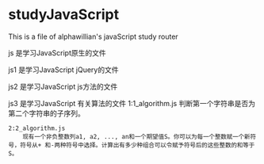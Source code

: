 # studyJavaScript
This is a file of alphawillian's javaScript study router

js 是学习JavaScript原生的文件

js1 是学习JavaScript jQuery的文件

js2 是学习JavaScript js方法的文件

js3 是学习JavaScript 有关算法的文件
	1:1_algorithm.js
		判断第一个字符串是否为第二个字符串的子序列。
	
	2:2_algorithm.js
		现有一个非负整数列a1, a2, ..., an和一个期望值S。你可以为每一个整数赋一个新符号，符号从+ 和-两种符号中选择。计算出有多少种组合可以令赋予符号后的这些整数的和等于S。
